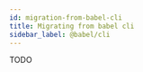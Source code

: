 ```yaml
---
id: migration-from-babel-cli
title: Migrating from babel cli
sidebar_label: @babel/cli
---
```




TODO
